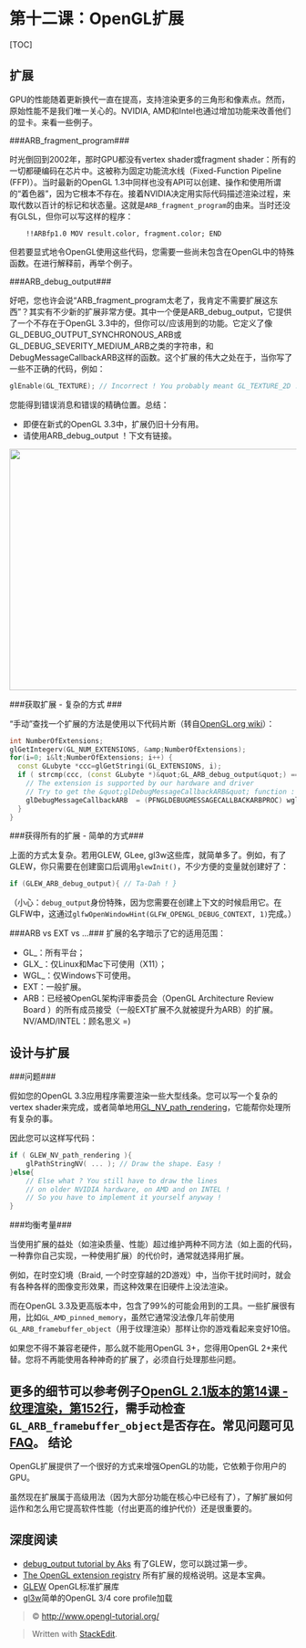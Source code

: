 第十二课：OpenGL扩展
===
[TOC]

扩展
---
GPU的性能随着更新换代一直在提高，支持渲染更多的三角形和像素点。然而，原始性能不是我们唯一关心的。NVIDIA, AMD和Intel也通过增加功能来改善他们的显卡。来看一些例子。

###ARB_fragment_program###

时光倒回到2002年，那时GPU都没有vertex shader或fragment shader：所有的一切都硬编码在芯片中。这被称为固定功能流水线（Fixed-Function Pipeline (FFP)）。当时最新的OpenGL 1.3中同样也没有API可以创建、操作和使用所谓的“着色器”，因为它根本不存在。接着NVIDIA决定用实际代码描述渲染过程，来取代数以百计的标记和状态量。这就是`ARB_fragment_program`的由来。当时还没有GLSL，但你可以写这样的程序：
```
    !!ARBfp1.0 MOV result.color, fragment.color; END
```
但若要显式地令OpenGL使用这些代码，您需要一些尚未包含在OpenGL中的特殊函数。在进行解释前，再举个例子。

###ARB_debug_output###

好吧，您也许会说“ARB_fragment_program太老了，我肯定不需要扩展这东西”？其实有不少新的扩展非常方便。其中一个便是ARB_debug_output，它提供了一个不存在于OpenGL 3.3中的，但你可以/应该用到的功能。它定义了像GL_DEBUG_OUTPUT_SYNCHRONOUS_ARB或GL_DEBUG_SEVERITY_MEDIUM_ARB之类的字符串，和DebugMessageCallbackARB这样的函数。这个扩展的伟大之处在于，当你写了一些不正确的代码，例如：
```cpp
glEnable(GL_TEXTURE); // Incorrect ! You probably meant GL_TEXTURE_2D !
```
您能得到错误消息和错误的精确位置。总结：

- 即便在新式的OpenGL 3.3中，扩展仍旧十分有用。
- 请使用ARB_debug_output ！下文有链接。

<img class="alignnone size-large wp-image-622" title="breakpoint" src="http://www.opengl-tutorial.org/wp-content/uploads/2012/02/breakpoint-1024x678.png" alt="" width="640" height="423" />

###获取扩展 - 复杂的方式 ###

“手动”查找一个扩展的方法是使用以下代码片断（转自[OpenGL.org wiki](http://www.opengl.org/wiki/GlGetString)）：
```cpp
int NumberOfExtensions;
glGetIntegerv(GL_NUM_EXTENSIONS, &amp;NumberOfExtensions);
for(i=0; i&lt;NumberOfExtensions; i++) {
  const GLubyte *ccc=glGetStringi(GL_EXTENSIONS, i);
  if ( strcmp(ccc, (const GLubyte *)&quot;GL_ARB_debug_output&quot;) == 0 ){
    // The extension is supported by our hardware and driver
    // Try to get the &quot;glDebugMessageCallbackARB&quot; function :
    glDebugMessageCallbackARB  = (PFNGLDEBUGMESSAGECALLBACKARBPROC) wglGetProcAddress(&quot;glDebugMessageCallbackARB&quot;);
  }
}
```
###获得所有的扩展 - 简单的方式###

上面的方式太复杂。若用GLEW, GLee, gl3w这些库，就简单多了。例如，有了GLEW，你只需要在创建窗口后调用`glewInit()`，不少方便的变量就创建好了：  
```cpp
if (GLEW_ARB_debug_output){ // Ta-Dah ! }
```
（小心：`debug_output`身份特殊，因为您需要在创建上下文的时候启用它。在GLFW中，这通过`glfwOpenWindowHint(GLFW_OPENGL_DEBUG_CONTEXT, 1)`完成。）

###ARB vs EXT vs ...###
扩展的名字暗示了它的适用范围：

+ GL_：所有平台；
+ GLX_：仅Linux和Mac下可使用（X11）；
+ WGL_：仅Windows下可使用。
+ EXT：一般扩展。
+ ARB：已经被OpenGL架构评审委员会（OpenGL Architecture Review Board ）的所有成员接受（一般EXT扩展不久就被提升为ARB）的扩展。
NV/AMD/INTEL：顾名思义 =)

设计与扩展
---
###问题###

假如您的OpenGL 3.3应用程序需要渲染一些大型线条。您可以写一个复杂的vertex shader来完成，或者简单地用[GL_NV_path_rendering](http://www.opengl.org/registry/specs/NV/path_rendering.txt)，它能帮你处理所有复杂的事。

因此您可以这样写代码：
```cpp
if ( GLEW_NV_path_rendering ){
    glPathStringNV( ... ); // Draw the shape. Easy !
}else{
    // Else what ? You still have to draw the lines
    // on older NVIDIA hardware, on AMD and on INTEL !
    // So you have to implement it yourself anyway !
}
```
###均衡考量###

当使用扩展的益处（如渲染质量、性能）超过维护两种不同方法（如上面的代码，一种靠你自己实现，一种使用扩展）的代价时，通常就选择用扩展。

例如，在时空幻境（Braid, 一个时空穿越的2D游戏）中，当你干扰时间时，就会有各种各样的图像变形效果，而这种效果在旧硬件上没法渲染。

而在OpenGL 3.3及更高版本中，包含了99%的可能会用到的工具。一些扩展很有用，比如`GL_AMD_pinned_memory`，虽然它通常没法像几年前使用`GL_ARB_framebuffer_object`（用于纹理渲染）那样让你的游戏看起来变好10倍。

如果您不得不兼容老硬件，那么就不能用OpenGL 3+，您得用OpenGL 2+来代替。您将不再能使用各种神奇的扩展了，必须自行处理那些问题。

更多的细节可以参考例子[OpenGL 2.1版本的第14课 - 纹理渲染，第152行](http://code.google.com/p/opengl-tutorial-org/source/browse/tutorial14_render_to_texture/tutorial14.cpp?name=2.1%20branch#152)，需手动检查`GL_ARB_framebuffer_object`是否存在。常见问题可见[FAQ](http://www.opengl-tutorial.org/miscellaneous/faq/)。
结论
---
OpenGL扩展提供了一个很好的方式来增强OpenGL的功能，它依赖于你用户的GPU。 

虽然现在扩展属于高级用法（因为大部分功能在核心中已经有了），了解扩展如何运作和怎么用它提高软件性能（付出更高的维护代价）还是很重要的。

深度阅读
---

- [debug_output tutorial by Aks](http://sites.google.com/site/opengltutorialsbyaks/introduction-to-opengl-4-1---tutorial-05) 有了GLEW，您可以跳过第一步。
- [The OpenGL extension registry](http://www.opengl.org/registry/) 所有扩展的规格说明。这是本宝典。
- [GLEW](http://glew.sourceforge.net/) OpenGL标准扩展库
- [gl3w](https://github.com/skaslev/gl3w)简单的OpenGL 3/4 core profile加载 


> &copy; http://www.opengl-tutorial.org/

> Written with [StackEdit](https://stackedit.io/).